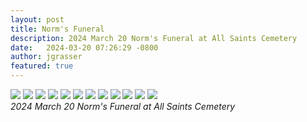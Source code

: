 ```yaml
---
layout: post
title: Norm's Funeral
description: 2024 March 20 Norm's Funeral at All Saints Cemetery
date:   2024-03-20 07:26:29 -0800
author: jgrasser
featured: true
---
```


<div class="gallery-box">
  <div class="gallery gallery--post">
    <img src="https://live.staticflickr.com/65535/54697291671_6614b45ac8_c.jpg" loading="lazy">
    <img src="https://live.staticflickr.com/65535/54697532704_474415ff85_c.jpg" loading="lazy">
    <img src="https://live.staticflickr.com/65535/54702805666_d9afefa0b4_c.jpg" loading="lazy">
    <img src="https://live.staticflickr.com/65535/54702805696_371fdc0c71_c.jpg" loading="lazy">
    <img src="https://live.staticflickr.com/65535/54701974852_c146bccdb9_c.jpg" loading="lazy">
    <img src="https://live.staticflickr.com/65535/54703041269_f6d1b4f301_c.jpg" loading="lazy">
    <img src="https://live.staticflickr.com/65535/54703138365_3efced84bd_c.jpg" loading="lazy">
    <img src="https://live.staticflickr.com/65535/54703138360_1d4052cc97_c.jpg" loading="lazy">
    <img src="https://live.staticflickr.com/65535/54703041179_8456cf0a29_c.jpg" loading="lazy">
    <img src="https://live.staticflickr.com/65535/54703041184_c54942cf95_c.jpg" loading="lazy">
    <img src="https://live.staticflickr.com/65535/54701974782_c36c64e62e_c.jpg" loading="lazy">
    <img src="https://live.staticflickr.com/65535/54702805651_34252b84e6_c.jpg" loading="lazy">
  </div>
  <em>2024 March 20 Norm's Funeral at All Saints Cemetery</em>
</div>
